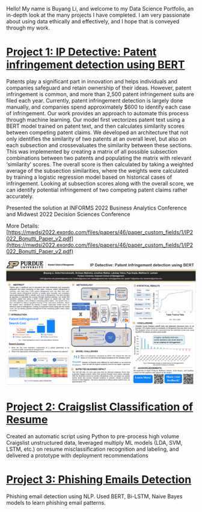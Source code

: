 Hello! My name is Buyang Li, and welcome to my Data Science Portfolio, an in-depth look at the many projects I have completed. I am very passionate about using data ethically and effectively, and I hope that is conveyed through my work.

# [Project 1: IP Detective: Patent infringement detection using BERT](https://github.com/jasonli3947/IP-Detective-Patent-infringement-detection-using-BERT)
Patents play a significant part in innovation and helps individuals and companies safeguard and retain ownership of their ideas. However, patent infringement is common, and more than 2,500 patent infringement suits are filed each year. Currently, patent infringement detection is largely done manually, and companies spend approximately $600 to identify each case of infringement. Our work provides an approach to automate this process through machine learning. Our model first vectorizes patent text using a BERT model trained on patent text, and then calculates similarity scores between competing patent claims. We developed an architecture that not only identifies the similarity of two patents at an overall level, but also on each subsection and crossevaluates the similarity between these sections. This was implemented by creating a matrix of all possible subsection combinations between two patents and populating the matrix with relevant ‘similarity’ scores. The overall score is then calculated by taking a weighted average of the subsection similarities, where the weights were calculated by training a logistic regression model based on historical cases of infringement. Looking at subsection scores along with the overall score, we can identify potential infringement of two competing patent claims rather accurately.

Presented the solution at INFORMS 2022 Business Analytics Conference and Midwest 2022 Decision Sciences Conference

More Details: [https://mwdsi2022.exordo.com/files/papers/46/paper_custom_fields/1/IP2022_Bonutti_Paper_v2.pdf](https://mwdsi2022.exordo.com/files/papers/46/paper_custom_fields/1/IP2022_Bonutti_Paper_v2.pdf)

![](/images/poster.png)

# [Project 2: Craigslist Classification of Resume](https://github.com/jasonli3947/Craigslist-Resume-Classification)
Created an automatic script using Python to pre-process high volume Craigslist unstructured data, leveraged multiply ML models (LDA, SVM, LSTM, etc.) on resume misclassification recognition and labeling, and delivered a prototype with deployment recommendations  

# [Project 3: Phishing Emails Detection](https://github.com/jasonli3947/Phishing-Emails-Detection)
Phishing email detection using NLP. Used BERT, Bi-LSTM, Naive Bayes models to learn phishing email patterns.
